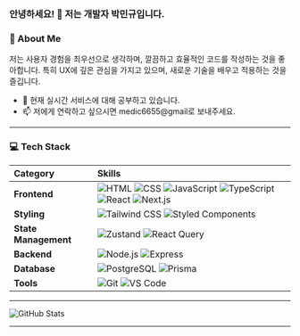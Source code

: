 ### 안녕하세요! 👋 저는 개발자 박민규입니다.

### 🌟 About Me

저는 사용자 경험을 최우선으로 생각하며, 깔끔하고 효율적인 코드를 작성하는 것을 좋아합니다. 특히 UX에 깊은 관심을 가지고 있으며, 새로운 기술을 배우고 적용하는 것을 즐깁니다.

- 💬 현재 실시간 서비스에 대해 공부하고 있습니다.
- 📫 저에게 연락하고 싶으시면 medic6655@gmail로 보내주세요.

---

### 💻 Tech Stack

| Category | Skills |
|:---|:---|
| **Frontend** | ![HTML](https://img.shields.io/badge/HTML5-E34F26?style=for-the-badge&logo=html5&logoColor=white) ![CSS](https://img.shields.io/badge/CSS3-1572B6?style=for-the-badge&logo=css3&logoColor=white) ![JavaScript](https://img.shields.io/badge/JavaScript-F7DF1E?style=for-the-badge&logo=javascript&logoColor=black) ![TypeScript](https://img.shields.io/badge/TypeScript-3178C6?style=for-the-badge&logo=typescript&logoColor=white) ![React](https://img.shields.io/badge/React-61DAFB?style=for-the-badge&logo=react&logoColor=black) ![Next.js](https://img.shields.io/badge/Next.js-000000?style=for-the-badge&logo=next.js&logoColor=white) |
| **Styling** | ![Tailwind CSS](https://img.shields.io/badge/Tailwind_CSS-38B2AC?style=for-the-badge&logo=tailwind-css&logoColor=white) ![Styled Components](https://img.shields.io/badge/Styled_Components-DB7093?style=for-the-badge&logo=styled-components&logoColor=white) |
| **State Management** | ![Zustand](https://img.shields.io/badge/Zustand-000000?style=for-the-badge&logo=zustand&logoColor=white) ![React Query](https://img.shields.io/badge/React_Query-FF4154?style=for-the-badge&logo=react-query&logoColor=white) |
| **Backend** | ![Node.js](https://img.shields.io/badge/Node.js-339933?style=for-the-badge&logo=node.js&logoColor=white) ![Express](https://img.shields.io/badge/Express-000000?style=for-the-badge&logo=express&logoColor=white) |
| **Database** | ![PostgreSQL](https://img.shields.io/badge/PostgreSQL-4169E1?style=for-the-badge&logo=postgresql&logoColor=white) ![Prisma](https://img.shields.io/badge/Prisma-5A67D8?style=for-the-badge&logo=prisma&logoColor=white) |
| **Tools** | ![Git](https://img.shields.io/badge/Git-F05032?style=for-the-badge&logo=git&logoColor=white) ![VS Code](https://img.shields.io/badge/VS_Code-007ACC?style=for-the-badge&logo=visual-studio-code&logoColor=white) |

---
![GitHub Stats](https://github-readme-stats.vercel.app/api?username=gksktl111&theme=radical&show_icons=true)

---
